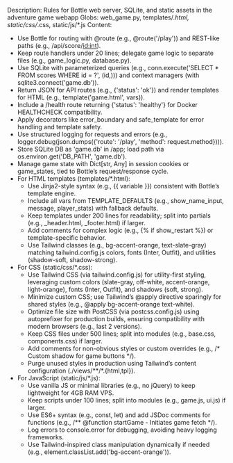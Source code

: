 Description: Rules for Bottle web server, SQLite, and static assets in the adventure game webapp
Globs: web_game.py, templates/*.html, static/css/*.css, static/js/*.js
Content:
- Use Bottle for routing with @route (e.g., @route('/play')) and REST-like paths (e.g., /api/score/<id:int>).
- Keep route handlers under 20 lines; delegate game logic to separate files (e.g., game_logic.py, database.py).
- Use SQLite with parameterized queries (e.g., conn.execute('SELECT * FROM scores WHERE id = ?', (id,))) and context managers (with sqlite3.connect('game.db')).
- Return JSON for API routes (e.g., {'status': 'ok'}) and render templates for HTML (e.g., template('game.html', vars)).
- Include a /health route returning {'status': 'healthy'} for Docker HEALTHCHECK compatibility.
- Apply decorators like error_boundary and safe_template for error handling and template safety.
- Use structured logging for requests and errors (e.g., logger.debug(json.dumps({'route': '/play', 'method': request.method}))).
- Store SQLite DB as 'game.db' in /app; load path via os.environ.get('DB_PATH', 'game.db').
- Manage game state with Dict[str, Any] in session cookies or game_states, tied to Bottle’s request/response cycle.
- For HTML templates (templates/*.html):
  - Use Jinja2-style syntax (e.g., {{ variable }}) consistent with Bottle’s template engine.
  - Include all vars from TEMPLATE_DEFAULTS (e.g., show_name_input, message, player_stats) with fallback defaults.
  - Keep templates under 200 lines for readability; split into partials (e.g., _header.html, _footer.html) if larger.
  - Add comments for complex logic (e.g., {% if show_restart %}) or template-specific behavior.
  - Use Tailwind classes (e.g., bg-accent-orange, text-slate-gray) matching tailwind.config.js colors, fonts (Inter, Outfit), and utilities (shadow-soft, shadow-strong).
- For CSS (static/css/*.css):
  - Use Tailwind CSS (via tailwind.config.js) for utility-first styling, leveraging custom colors (slate-gray, off-white, accent-orange, light-orange), fonts (Inter, Outfit), and shadows (soft, strong).
  - Minimize custom CSS; use Tailwind’s @apply directive sparingly for shared styles (e.g., @apply bg-accent-orange text-white).
  - Optimize file size with PostCSS (via postcss.config.js) using autoprefixer for production builds, ensuring compatibility with modern browsers (e.g., last 2 versions).
  - Keep CSS files under 500 lines; split into modules (e.g., base.css, components.css) if larger.
  - Add comments for non-obvious styles or custom overrides (e.g., /* Custom shadow for game buttons */).
  - Purge unused styles in production using Tailwind’s content configuration (./views/**/*.{html,tpl}).
- For JavaScript (static/js/*.js):
  - Use vanilla JS or minimal libraries (e.g., no jQuery) to keep lightweight for 4GB RAM VPS.
  - Keep scripts under 100 lines; split into modules (e.g., game.js, ui.js) if larger.
  - Use ES6+ syntax (e.g., const, let) and add JSDoc comments for functions (e.g., /** @function startGame - Initiates game fetch */).
  - Log errors to console.error for debugging, avoiding heavy logging frameworks.
  - Use Tailwind-inspired class manipulation dynamically if needed (e.g., element.classList.add('bg-accent-orange')).

  